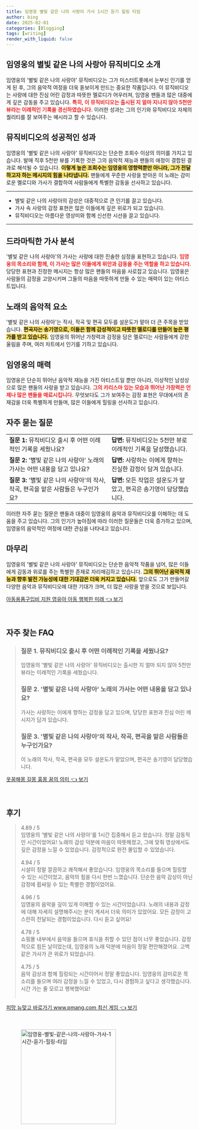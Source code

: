 ```yaml
---
title: 임영웅 별빛 같은 나의 사랑아 가사 1시간 듣기 힐링 타임
author: bing
date: 2025-02-01
categories: [Blogging]
tags: [writing]
render_with_liquid: false
---
```



<h2 id='임영웅의 별빛 같은 나의 사랑아 뮤직비디오 소개'>임영웅의 별빛 같은 나의 사랑아 뮤직비디오 소개</h2>

<p>임영웅의 '별빛 같은 나의 사랑아' 뮤직비디오는 그가 미스터트롯에서 눈부신 인기를 얻게 된 후, 그의 음악적 여정을 더욱 돋보이게 만드는 중요한 작품입니다. 이 뮤직비디오는 사랑에 대한 진심 어린 감정과 따뜻한 멜로디가 어우러져, 임영웅 팬들과 많은 대중에게 깊은 감동을 주고 있습니다. <b><span style="color: #ee2323;">특히, 이 뮤직비디오는 출시된 지 얼마 지나지 않아 5천만 뷰라는 이례적인 기록을 경신하였습니다.</span></b> 이러한 성과는 그의 인기와 뮤직비디오 자체의 퀄리티를 잘 보여주는 예시라고 할 수 있습니다.</p>

<h2 id='뮤직비디오의 성공적인 성과'>뮤직비디오의 성공적인 성과</h2>

<p>임영웅의 '별빛 같은 나의 사랑아' 뮤직비디오는 단순한 조회수 이상의 의미를 가지고 있습니다. 발매 직후 5천만 뷰를 기록한 것은 그의 음악적 재능과 팬들의 애정이 결합된 결과로 해석될 수 있습니다. <b><span style="background-color: #ffe066;">이렇게 높은 조회수는 임영웅의 영향력뿐만 아니라, 그가 전달하고자 하는 메시지의 힘을 나타냅니다.</span></b> 팬들에게 꾸준한 사랑을 받아온 이 노래는 감미로운 멜로디와 가사가 결합하여 사람들에게 특별한 감동을 선사하고 있습니다.</p>

<hr />

<ul>
    <li>별빛 같은 나의 사랑아의 감성은 대중적으로 큰 인기를 끌고 있습니다.</li>
    <li>가사 속 사랑의 감정 표현은 많은 이들에게 깊은 위로가 되고 있습니다.</li>
    <li>뮤직비디오는 아름다운 영상미와 함께 신선한 시선을 끌고 있습니다.</li>
</ul>

<hr />

<h2 id='드라마틱한 가사 분석'>드라마틱한 가사 분석</h2>

<p>'별빛 같은 나의 사랑아'의 가사는 사랑에 대한 진솔한 심정을 표현하고 있습니다. <b><span style="color: #ee2323;">임영웅의 목소리와 함께, 이 가사는 많은 이들에게 위안과 감동을 주는 역할을 하고 있습니다.</span></b> 당당한 표현과 진정한 메시지는 항상 많은 팬들의 마음을 사로잡고 있습니다. 임영웅은 사람들의 감정을 고양시키며 그들의 마음을 따뜻하게 만들 수 있는 매력이 있는 아티스트입니다.</p>

<h2 id='노래의 음악적 요소'>노래의 음악적 요소</h2>

<p>'별빛 같은 나의 사랑아'는 작사, 작곡 및 편곡 모두를 설운도가 맡아 더 큰 주목을 받았습니다. <b><span style="background-color: #ffe066;">편곡자는 송기영으로, 이들은 함께 감성적이고 따뜻한 멜로디를 만들어 높은 평가를 받고 있습니다.</span></b> 임영웅의 뛰어난 가창력과 감정을 담은 멜로디는 사람들에게 강한 울림을 주며, 여러 차트에서 인기를 기하고 있습니다.</p>

<h2 id='임영웅의 매력'>임영웅의 매력</h2>

<p>임영웅은 단순히 뛰어난 음악적 재능을 가진 아티스트일 뿐만 아니라, 이상적인 남성상으로 많은 팬들의 사랑을 받고 있습니다. <b><span style="color: #ee2323;">그의 카리스마 있는 모습과 뛰어난 가창력은 언제나 많은 팬들을 매료시킵니다.</span></b> 무엇보다도 그가 보여주는 감정 표현은 무대에서의 존재감을 더욱 특별하게 만들며, 많은 이들에게 힐링을 선사하고 있습니다.</p>

<h2 id='자주 묻는 질문'>자주 묻는 질문</h2>

<table>
    <tr>
        <td><b>질문 1:</b> 뮤직비디오 출시 후 어떤 이례적인 기록을 세웠나요?</td>
        <td><b>답변:</b> 뮤직비디오는 5천만 뷰로 이례적인 기록을 달성했습니다.</td>
    </tr>
    <tr>
        <td><b>질문 2:</b> '별빛 같은 나의 사랑아' 노래의 가사는 어떤 내용을 담고 있나요?</td>
        <td><b>답변:</b> 사랑하는 이에게 향하는 진실한 감정이 담겨 있습니다.</td>
    </tr>
    <tr>
        <td><b>질문 3:</b> '별빛 같은 나의 사랑아'의 작사, 작곡, 편곡을 맡은 사람들은 누구인가요?</td>
        <td><b>답변:</b> 모든 작업은 설운도가 맡았고, 편곡은 송기영이 담당했습니다.</td>
    </tr>
</table>

<p>이러한 자주 묻는 질문은 팬들과 대중이 임영웅의 음악과 뮤직비디오를 이해하는 데 도움을 주고 있습니다. 그의 인기가 높아짐에 따라 이러한 질문들은 더욱 증가하고 있으며, 임영웅의 음악적인 여정에 대한 관심을 나타내고 있습니다.</p>

<h2 id='마무리'>마무리</h2>

<p>임영웅의 '별빛 같은 나의 사랑아' 뮤직비디오는 단순한 음악적 작품을 넘어, 많은 이들에게 감동과 위로를 주는 특별한 존재로 자리매김하고 있습니다. <b><span style="background-color: #ffe066;">그의 뛰어난 음악적 재능과 향후 발전 가능성에 대한 기대감은 더욱 커지고 있습니다.</span></b> 앞으로도 그가 만들어갈 다양한 음악과 뮤직비디오에 대한 기대가 크며, 더 많은 사랑을 받을 것으로 보입니다.</p>


<p><a class="click-button" title="아동용품구입비 지원 영유아 아동 행복한 미래" href="https://adkhouse.github.io/posts/%EC%95%84%EB%8F%99%EC%9A%A9%ED%92%88%EA%B5%AC%EC%9E%85%EB%B9%84-%EC%A7%80%EC%9B%90-%EC%98%81%EC%9C%A0%EC%95%84-%EC%95%84%EB%8F%99-%ED%96%89%EB%B3%B5%ED%95%9C-%EB%AF%B8%EB%9E%98/" rel="dofollow">아동용품구입비 지원 영유아 아동 행복한 미래 👈 보기</a></p><br>
<h2 id='자주_찾는_FAQ'>자주 찾는 FAQ</h2>
<div itemscope="" itemtype="https://schema.org/FAQPage">
<blockquote>
<div itemscope="" itemprop="mainEntity" itemtype="https://schema.org/Question">
<h3 itemprop="name">질문 1. 뮤직비디오 출시 후 어떤 이례적인 기록을 세웠나요?</h3>
<div itemscope="" itemprop="acceptedAnswer" itemtype="https://schema.org/Answer">
<span itemprop="text">
<p>임영웅의 '별빛 같은 나의 사랑아' 뮤직비디오는 출시한 지 얼마 되지 않아 5천만 뷰라는 이례적인 기록을 세웠습니다.</p>
</span>
</div>
</div>
<div itemscope="" itemprop="mainEntity" itemtype="https://schema.org/Question">
<h3 itemprop="name">질문 2. '별빛 같은 나의 사랑아' 노래의 가사는 어떤 내용을 담고 있나요?</h3>
<div itemscope="" itemprop="acceptedAnswer" itemtype="https://schema.org/Answer">
<span itemprop="text">
<p>가사는 사랑하는 이에게 향하는 감정을 담고 있으며, 당당한 표현과 진심 어린 메시지가 담겨 있습니다.</p>
</span>
</div>
</div>
<div itemscope="" itemprop="mainEntity" itemtype="https://schema.org/Question">
<h3 itemprop="name">질문 3. '별빛 같은 나의 사랑아'의 작사, 작곡, 편곡을 맡은 사람들은 누구인가요?</h3>
<div itemscope="" itemprop="acceptedAnswer" itemtype="https://schema.org/Answer">
<span itemprop="text">
<p>이 노래의 작사, 작곡, 편곡을 모두 설운도가 맡았으며, 편곡은 송기영이 담당했습니다.</p>
</span>
</div>
</div>
</blockquote>
</div>
<p><a class="click-button" title="옷꿈해몽 길몽 흉몽 꿈의 의미" href="https://adkhouse.github.io/posts/%EC%98%B7%EA%BF%88%ED%95%B4%EB%AA%BD-%EA%B8%B8%EB%AA%BD-%ED%9D%89%EB%AA%BD-%EA%BF%88%EC%9D%98-%EC%9D%98%EB%AF%B8/" rel="dofollow">옷꿈해몽 길몽 흉몽 꿈의 의미 👈 보기</a></p><br>
<h2 id='후기'>후기</h2>
<div itemscope itemtype="https://schema.org/Product">
  <blockquote>
  <div itemprop="review" itemscope itemtype="https://schema.org/Review">
      <div itemprop="reviewRating" itemscope itemtype="https://schema.org/Rating"> <span itemprop="ratingValue">4.89</span> / <span itemprop="bestRating">5</span> </div>
      <span itemprop="reviewBody">임영웅의 '별빛 같은 나의 사랑아'를 1시간 집중해서 듣고 왔습니다. 정말 감동적인 시간이었어요! 노래의 감성 덕분에 마음이 따뜻해졌고, 그에 맞춰 영상에서도 깊은 감정을 느낄 수 있었습니다. 감정적으로 완전 몰입할 수 있었습니다.</span>
  </div>
  <br>
  <div itemprop="review" itemscope itemtype="https://schema.org/Review">
      <div itemprop="reviewRating" itemscope itemtype="https://schema.org/Rating"> <span itemprop="ratingValue">4.94</span> / <span itemprop="bestRating">5</span> </div>
      <span itemprop="reviewBody">시설이 정말 깔끔하고 쾌적해서 좋았습니다. 임영웅의 목소리를 들으며 힐링할 수 있는 시간이었고, 음악의 힘을 다시 한번 느꼈습니다. 단순한 음악 감상이 아닌 감정에 휩싸일 수 있는 특별한 경험이었어요.</span>
  </div>
  <br>
  <div itemprop="review" itemscope itemtype="https://schema.org/Review">
      <div itemprop="reviewRating" itemscope itemtype="https://schema.org/Rating"> <span itemprop="ratingValue">4.96</span> / <span itemprop="bestRating">5</span> </div>
      <span itemprop="reviewBody">임영웅의 음악을 깊이 있게 이해할 수 있는 시간이었습니다. 노래의 내용과 감정에 대해 자세히 설명해주시는 분이 계셔서 더욱 의미가 있었어요. 모든 감정이 고스란히 전달되는 경험이었습니다. 다시 듣고 싶어요!</span>
  </div>
  <br>
  <div itemprop="review" itemscope itemtype="https://schema.org/Review">
      <div itemprop="reviewRating" itemscope itemtype="https://schema.org/Rating"> <span itemprop="ratingValue">4.78</span> / <span itemprop="bestRating">5</span> </div>
      <span itemprop="reviewBody">쇼핑몰 내부에서 음악을 들으며 휴식을 취할 수 있던 점이 너무 좋았습니다. 감정적으로 힘든 날이었는데, 임영웅의 노래 덕분에 마음이 정말 편안해졌어요. 고백 같은 가사가 큰 위로가 되었습니다.</span>
  </div>
  <br>
  <div itemprop="review" itemscope itemtype="https://schema.org/Review">
      <div itemprop="reviewRating" itemscope itemtype="https://schema.org/Rating"> <span itemprop="ratingValue">4.75</span> / <span itemprop="bestRating">5</span> </div>
      <span itemprop="reviewBody">음악 감상과 함께 힐링되는 시간이어서 정말 좋았습니다. 임영웅의 감미로운 목소리를 들으며 여러 감정을 느낄 수 있었고, 다시 경험하고 싶다고 생각했습니다. 시간 가는 줄 모르고 행복했어요!</span>
  </div>
  <br>
  </blockquote>
</div>
<p><a class="click-button" title="피망 뉴맞고 바로가기 www.pmang.com 최신 게임" href="https://adkhouse.github.io/posts/%ED%94%BC%EB%A7%9D-%EB%89%B4%EB%A7%9E%EA%B3%A0-%EB%B0%94%EB%A1%9C%EA%B0%80%EA%B8%B0-www.pmang.com-%EC%B5%9C%EC%8B%A0-%EA%B2%8C%EC%9E%84/" rel="dofollow">피망 뉴맞고 바로가기 www.pmang.com 최신 게임 👈 보기</a></p><br>
<figure class="image"><img src="https://adkhouse.github.io/assets/img/thumbnail/임영웅-별빛-같은-나의-사랑아-가사-1시간-듣기-힐링-타임.webp" alt="임영웅-별빛-같은-나의-사랑아-가사-1시간-듣기-힐링-타임" width="256" height="256"></figure>